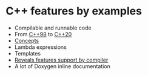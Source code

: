# C++ features by examples

* Compilable and runnable code
* From [C++98](03.cpp) to [C++20](20.cpp)
* [Concepts](https://github.com/makelinux/examples/search?q=conc20&unscoped_q=conc20)
* Lambda expressions
* Templates
* [Reveals features support by compiler](features.cpp)
* A lot of Doxygen inline documentation
